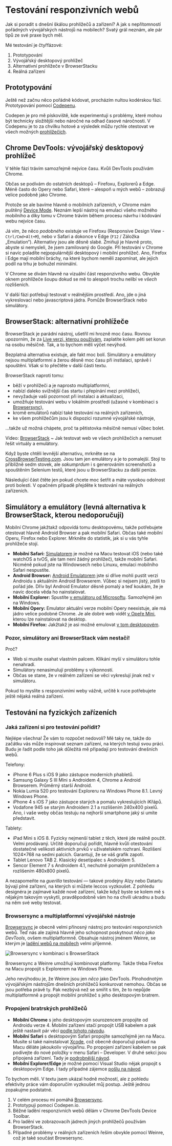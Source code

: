 # Testování responzivních webů

Jak si poradit s dnešní škálou prohlížečů a zařízení? A jak s nepřítomností pořádných vývojářských nástrojů na mobilech? Svatý grál neznám, ale pár tipů ze své praxe bych měl.

Mé testování je čtyřfázové:

1. Prototypování 
2. Vývojářský desktopový prohlížeč
3. Alternativní prohlížeče v BrowserStacku 
4. Reálná zařízení

## Prototypování

Ještě než začnu něco pořádně kódovat, procházím nultou kodérskou fází. Prototypování pomocí [Codepenu](http://codepen.io/machal). 

Codepen je pro mě pískoviště, kde experimentuji s problémy, které mohou být technicky složitější nebo náročné na odhad časové náročnosti.  V Codepenu je to za chvilku hotové a výsledek můžu rychle otestovat ve všech možných [prohlížečích](prohlizece.md). 

## Chrome DevTools: vývojářský desktopový prohlížeč

V téhle fázi trávím samozřejmě nejvíce času. Kvůli DevTools používám Chrome. 

Občas se podívám do ostatních desktopů – Firefoxu, Explorerů a Edge. Méně často do Opery nebo Safari, které – alespoň u mých webů – zobrazují velice podobně jako Chrome.

Protože se ale bavíme hlavně o mobilních zařízeních, v Chrome mám puštěný [Device Mode](http://www.vzhurudolu.cz/blog/41-devtools-tipy#emulace-zarizeni-s-device-mode). Neznám lepší nástroj na emulaci všeho možného mobilního a díky tomu v Chrome trávím během procesu návrhu i kódování webu nejvíce času. 

Já vím, že něco *podobného* existuje ve Firefoxu (Responsive Design View - `Ctrl/Cmd+Alt+M`), nebo v Safari a dokonce v Edge (`F12` / Záložka „Emulation“). Alternativy jsou ale děsně slabé. Zmiňuji je hlavně proto, abyste si nemysleli, že jsem zamilovaný do Google. Při testování v Chrome si navíc poladíte nejpopulárnější desktopový i mobilní prohlížeč. Ano, Firefox i Edge mají mobilní bráchy, na které bychom neměli zapomínat, ale jejich podíl na trhu je bohužel minimální.

V Chrome se dívám hlavně na vizuální část responzivního webu. Obvykle oknem prohlížeče šoupu dokud se mě to alespoň trochu nelíbí ve *všech*  rozlišeních. 

V další fázi potřebuji testovat v reálnějším prostředí. Ano, jde o jiná vykreslovací nebo javascriptová jádra. Pomůže BrowserStack nebo simulátory.

## BrowserStack: alternativní prohlížeče

BrowserStack je parádní nástroj, ušetřil mi hrozně moc času. Rovnou upozorním, že za [Live verzi, kterou používám](https://www.browserstack.com/accounts/subscriptions), zaplatíte kolem pěti set korun na osobu měsíčně. Tak, a to bychom měli výčet nevýhod.

Bezplatná alternativa existuje, ale fakt moc bolí. Simulátory a emulátory nejsou multiplatformní a žerou děsně moc času při instlalaci, správě i spouštění. Však si to přečtěte v další části textu.

BrowserStack naproti tomu:

- běží v prohlížeči a je naprosto multiplatformní,
- nabízí daleko svižnější čas startu i přepínání mezi prohlížeči,
- nevyžaduje vaši pozornost při instalaci a aktualizaci,
- umožňuje testování webu v lokálním prostředí (užasné v kombinaci s [Browsersync](browsersync.md)),
- kromě emulátorů nabízí také testování na reálných zařízeních,
- ke všem prohlížečům jsou k dispozici rozumné vývojářské nástroje,

…takže už možná chápete, proč ta pětistovka měsíčně nemusí vůbec bolet.

<p class="video">
Video: <a href="https://www.youtube.com/watch?v=VN8CFG-YajE">BrowserStack</a> ~ Jak testovat web ve všech prohlížečích a nemuset řešit virtuály a emulátory.
</p>

Když byste chtěli levnější alternativu, mrkněte se na [CrossBrowserTesting.com](https://crossbrowsertesting.com). Jsou tam jen emulátory a je to pomalejší. Stojí to  přibližně sedm stovek, ale *sakumprdum* i s generováním screenshotů a spouštěním Selenium testů, které jsou u BrowserStacku za další peníze.

Následující část čtěte jen pokud chcete moc šetřit a máte vysokou odolnost proti bolesti. V opačném případě přejděte k testování na reálných zařízeních.

## Simulátory a emulátory (levná alternativa k BrowserStack, kterou nedoporučuji)

Mobilní Chrome jakžtakž odpovídá tomu desktopovému, takže potřebujete otestovat hlavně Android Browser a pak mobilní Safari. Občas také mobilní Operu, Firefox nebo Explorer. Mrkněte do statistik, jak si u vás tyhle prohlížeče stojí. 

- **Mobilní Safari:** [Simulatorem](https://developer.apple.com/library/ios/documentation/IDEs/Conceptual/iOS_Simulator_Guide/Introduction/Introduction.html) je možné na Macu testovat iOS (nebo také watchOS a tvOS, ale tam není žádný prohlížeč), takže mobilní Safari. Nicméně pokud jste na Windowsech nebo Linuxu, emulaci mobilního Safari nespustíte.
- **Android Browser:** [Android Emulatorem](https://developer.android.com/studio/run/emulator.html) jste si dříve mohli pustit verzi Androidu s aktuálním Android Browserem. Vůbec si nejsem jistý, jestli to pořád jde. Dřív byl Android Emulator děsně pomalý a teď koukám, že je navíc docela věda ho nainstalovat.
- **Mobilní Explorer:** Spustíte [v emulátoru od Microsoftu](https://msdn.microsoft.com/en-us/library/windows/apps/ff402563%28v=vs.105%29.aspx). Samozřejmě jen na Windows.
- **Mobilní Opery:** Emulator aktuální verze mobilní Opery neexistuje, ale má jádro velice podobné Chrome. Je ale dobré web vidět [v Opeře Mini](https://dev.opera.com/articles/installing-opera-mini-on-your-computer/), kterou lze nainstalovat na desktop.
- **Mobilní Firefox:** Jakžtakž je asi možné emulovat [v tom desktopovém](http://stackoverflow.com/questions/16651911/how-can-i-simulate-mobile-devices-and-debug-in-firefox-browser).

### Pozor, simulátory ani BrowserStack vám nestačí! 

Proč?

* Web si musíte osahat vlastním palcem. Klikání myší v simulátoru tohle nenahradí.
* Simulátory nenasimulují problémy s výkonností.
* Občas se stane, že v reálném zařízení se věci vykreslují jinak než v simulátoru.

Pokud to myslíte s responzivními weby vážně, určitě k ruce potřebujete ještě nějaká reálná zařízení.

## Testování na fyzických zařízeních

### Jaká zařízení si pro testování pořídit?

Nejlépe všechna! Že vám to rozpočet nedovolí? Mě taky ne, takže do začátku vás může inspirovat seznam zařízení, na kterých testuji svou práci. Budu je řadit podle toho jak důležitá mě připadají pro testování dnešních webů.

Telefony:

* iPhone 6 Plus s iOS 9 jako zástupce moderních phabletů. 
* Samsung Galaxy S III Mini s Androidem 4, Chrome a Android Browserem. Průměrný starší Android.
* Nokia Lumia 520 pro testování Exploreru na Windows Phone 8.1. Levný Windows Phone.
* iPhone 4 s iOS 7 jako zástupce starých a pomalu vykreslujících iKřápů.
* Vodafone 945 se starým Androidem 2.1 a rozlišením 240x400 pixelů. Ano, i vaše weby občas testuju na nejhorší smartphone jaký si umíte představit. 

Tablety:

* iPad Mini s iOS 8. Fyzicky nejmenší tablet z těch, které jde reálně použít. Velmi prodávaný. Určitě doporučuji pořídit, hlavně kvůli otestování dostatečné velikosti aktivních prvků v uživatelském rozhraní. Rozlišení 1024×768 na sedmi palcích. Garantuji, že se váš grafik zapotí.
* Tablet Lenovo TAB 2. Klasický desetipalec s Androidem 5. 
* Sencor Element 7 s Androidem 4.1, nechutně pomalým prohlížečem a rozlišením 480x800 pixelů. 

A nezapomeňte na *guerilla* testování — takové prodejny Alzy nebo Datartu bývají plné zařízení, na kterých si můžete leccos vyzkoušet. Z pohledu designéra je zajímavé každé nové zařízení, takže když byste se kolem mě s nějakým takovým vyskytli, pravděpodobně vám ho na chvíli ukradnu a budu na něm své weby testovat.

### Browsersync a multiplatformní vývojářské nástroje

[Browsersync](browsersync.md) je obecně velmi přínosný nástroj pro testování responzivních webů. Teď nás ale zajímá hlavně jeho schopnost poskytnout *něco jako DevTools*, ovšem multiplatformně. Obsahuje nástroj jménem Weinre, se kterým je [ladění webů na mobilech](browsersync.md#ladění-webu-na-mobilních-zařízeních) velmi příjemné. 

![Browsersync v kombinaci s BrowserStack](dist/images/original/browsersync-browserstack.jpg)

Browsersync a Weinre umožňují kombinovat platformy. Takže třeba Firefox na Macu propojit s Explorerem na Windows Phone. 

Jeho nevýhodou je, že Weinre jsou jen *něco* jako DevTools. Plnohodnotým vývojářským nástrojům dnešních prohlížečů konkurovat nemohou. Občas se jsou potřeba právě ty. Pak nezbývá než se smířit s tím, že to nepůjde multiplatformně a propojit mobilní prohlížeč s jeho desktopovým bratrem.

### Propojení bratrských prohlížečů

- **Mobilní Chrome** s jeho desktopovým sourozencem propojíte od Androidu verze 4. Mobilní zařízení stačí propojit USB kabelem a pak ještě nastavit pár věcí [podle tohoto návodu](https://developers.google.com/web/tools/chrome-devtools/debug/remote-debugging/remote-debugging).
- **Mobilní Safari** s desktopovým Safari propojíte samozřejmě jen na Macu. Musíte si také nainstalovat [Xcode](https://developer.apple.com/xcode/), což obecně doporučuji pokud na Macu děláte jakoukoliv vývojařinu. Po propojení zařízení kabelem se pak podívejte do nové položky v menu Safari – Developer. V druhé sekci jsou připojená zařízení. Tady je [podrobnější návod](https://blog.idrsolutions.com/2015/02/remote-debugging-ios-safari-on-os-x-windows-and-linux/).
- **Mobilní Explorer/Edge** je možné pomocí Visual Studio nějak propojit s desktopovým Edge. I tady případné zájemce [pošlu na návod](https://blogs.msdn.microsoft.com/visualstudioalm/2014/04/04/diagnosing-mobile-website-issues-on-windows-phone-8-1-with-visual-studio/).

To bychom měli. V textu jsem ukázal hodně možností, ale z pohledu efektivity práce vám doporučím vyzkoušet můj postup. Ještě jednou zopakujme podstatné.

1. V celém procesu mi pomáhá [Browsersync](browsersync.md).
2. Prototypuji pomocí Codepen.io. 
3. Běžné ladění responzivních webů dělám v Chrome DevTools Device Toolbar.
4. Pro ladění ve zobrazovacíh jádrech jiných prohlížečů používám BrowserStack.
5. Případné problémy v reálných zařízeních řeším obvykle pomocí Weinre, což je také součást Browsersync.
